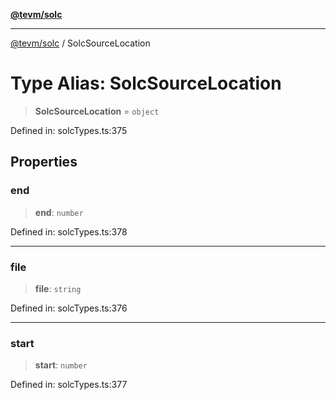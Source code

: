 [**@tevm/solc**](../README.md)

***

[@tevm/solc](../globals.md) / SolcSourceLocation

# Type Alias: SolcSourceLocation

> **SolcSourceLocation** = `object`

Defined in: solcTypes.ts:375

## Properties

### end

> **end**: `number`

Defined in: solcTypes.ts:378

***

### file

> **file**: `string`

Defined in: solcTypes.ts:376

***

### start

> **start**: `number`

Defined in: solcTypes.ts:377
